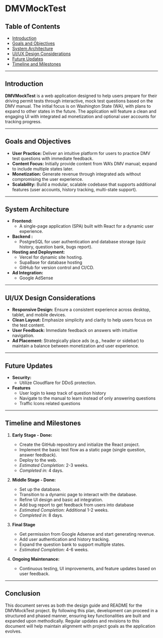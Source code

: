 # DMVMockTest

## Table of Contents
- [Introduction](#introduction)
- [Goals and Objectives](#goals-and-objectives)
- [System Architecture](#system-architecture)
- [UI/UX Design Considerations](#uiux-design-considerations)
- [Future Updates](#future-updates)
- [Timeline and Milestones](#timeline-and-milestones)

---

## Introduction

**DMVMockTest** is a web application designed to help users prepare for their driving permit tests through interactive, mock test questions based on the DMV manual. The initial focus is on Washington State (WA), with plans to expand to other states in the future. The application will feature a clean and engaging UI with integrated ad monetization and optional user accounts for tracking progress.

---

## Goals and Objectives

- **User Practice:** Deliver an intuitive platform for users to practice DMV test questions with immediate feedback.
- **Content Focus:** Initially provide content from WA’s DMV manual; expand to include multiple states later.
- **Monetization:** Generate revenue through integrated ads without compromising the user experience.
- **Scalability:** Build a modular, scalable codebase that supports additional features (user accounts, history tracking, multi-state support).

---

## System Architecture

- **Frontend:**  
  - A single-page application (SPA) built with React for a dynamic user experience.
- **Backend :**  
  - PostgreSQL for user authentication and database storage (quiz history, question bank, bugs report).
- **Hosting and Deployment:**  
  - Vercel for dynamic site hosting.
  - SupaBase for database hosting
  - GitHub for version control and CI/CD.
- **Ad Integration:**
  - Google AdSense

---

## UI/UX Design Considerations

- **Responsive Design:** Ensure a consistent experience across desktop, tablet, and mobile devices.
- **Clean Layout:** Emphasize simplicity and clarity to help users focus on the test content.
- **User Feedback:** Immediate feedback on answers with intuitive navigation.
- **Ad Placement:** Strategically place ads (e.g., header or sidebar) to maintain a balance between monetization and user experience.

---

## Future Updates

- **Security:**  
  - Utilize Cloudflare for DDoS protection.
- **Features**
  - User login to keep track of question history
  - Navigate to the manual to learn instead of only answering questions
  - Traffic Icons related questions   

---

## Timeline and Milestones

1. **Early Stage - Done:**  
   - Create the GitHub repository and initialize the React project.
   - Implement the basic test flow as a static page (single question, answer feedback).
   - Deploy to the web.
   - *Estimated Completion:* 2-3 weeks.
   - *Completed in:* 4 days.

2. **Middle Stage - Done:**
   - Set up the database.
   - Transition to a dynamic page to interact with the database.
   - Refine UI design and basic ad integration.
   - Add bug report to get feedback from users into database
   - *Estimated Completion:* Additional 1-2 weeks.
   - *Completed in:* 8 days.

4. **Final Stage**
   - Get permission from Google Adsense and start generating revenue.
   - Add user authentication and history tracking.
   - Expand the question bank to support multiple states.
   - *Estimated Completion:* 4-6 weeks.

6. **Ongoing Maintenance:**  
   - Continuous testing, UI improvements, and feature updates based on user feedback.

---

## Conclusion

This document serves as both the design guide and README for the DMVMockTest project. By following this plan, development can proceed in a structured and phased manner, ensuring key functionalities are built and expanded upon methodically. Regular updates and revisions to this document will help maintain alignment with project goals as the application evolves.
